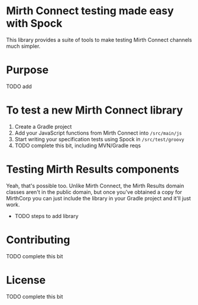 # Mirth Connect testing made easy with Spock

This library provides a suite of tools to make testing Mirth Connect channels much simpler.

# Purpose
TODO add

# To test a new Mirth Connect library

1. Create a Gradle project
2. Add your JavaScript functions from Mirth Connect into `/src/main/js`
3. Start writing your specification tests using Spock in `/src/test/groovy`
4. TODO complete this bit, including MVN/Gradle reqs

# Testing Mirth Results components

Yeah, that's possible too. Unlike Mirth Connect, the Mirth Results domain classes aren't in the public domain, but once you've obtained a copy for MirthCorp you can just include the library in your Gradle project and it'll just work.

* TODO steps to add library

# Contributing
TODO complete this bit

# License
TODO complete this bit
